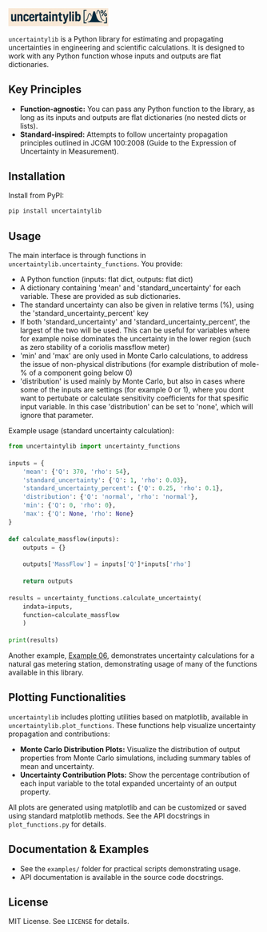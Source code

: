 <img src="images\uncertaintylib.png" alt="uncertaintylib logo" width="200"/>

`uncertaintylib` is a Python library for estimating and propagating uncertainties in engineering and scientific calculations. It is designed to work with any Python function whose inputs and outputs are flat dictionaries.

## Key Principles

- **Function-agnostic:** You can pass any Python function to the library, as long as its inputs and outputs are flat dictionaries (no nested dicts or lists).
- **Standard-inspired:** Attempts to follow uncertainty propagation principles outlined in JCGM 100:2008 (Guide to the Expression of Uncertainty in Measurement).

## Installation

Install from PyPI:

```bash
pip install uncertaintylib
```

## Usage

The main interface is through functions in `uncertaintylib.uncertainty_functions`. You provide:
- A Python function (inputs: flat dict, outputs: flat dict)
- A dictionary containing 'mean' and 'standard_uncertainty' for each variable. These are provided as sub dictionaries. 
- The standard uncertainty can also be given in relative terms (%), using the 'standard_uncertainty_percent' key
- If both 'standard_uncertainty' and 'standard_uncertainty_percent', the largest of the two will be used. This can be useful for variables where for example noise dominates the uncertainty in the lower region (such as zero stability of a coriolis massflow meter)
- 'min' and 'max' are only used in Monte Carlo calculations, to address the issue of non-physical distributions (for example distribution of mole-% of a component going below 0)
- 'distribution' is used mainly by Monte Carlo, but also in cases where some of the inputs are settings (for example 0 or 1), where you dont want to pertubate or calculate sensitivity coefficients for that spesific input variable. In this case 'distribution' can be set to 'none', which will ignore that parameter. 

Example usage (standard uncertainty calculation):

```python
from uncertaintylib import uncertainty_functions

inputs = {
    'mean': {'Q': 370, 'rho': 54},
    'standard_uncertainty': {'Q': 1, 'rho': 0.03},
    'standard_uncertainty_percent': {'Q': 0.25, 'rho': 0.1},
    'distribution': {'Q': 'normal', 'rho': 'normal'},
    'min': {'Q': 0, 'rho': 0},
    'max': {'Q': None, 'rho': None}
}

def calculate_massflow(inputs):
    outputs = {}
    
    outputs['MassFlow'] = inputs['Q']*inputs['rho']

    return outputs

results = uncertainty_functions.calculate_uncertainty(
    indata=inputs, 
    function=calculate_massflow
    )

print(results)
```

Another example, [Example 06](https://github.com/equinor/uncertaintylib/blob/main/examples/example_06/example_06.ipynb), demonstrates uncertainty calculations for a natural gas metering station, demonstrating usage of many of the functions available in this library. 

## Plotting Functionalities

`uncertaintylib` includes plotting utilities based on matplotlib, available in `uncertaintylib.plot_functions`. These functions help visualize uncertainty propagation and contributions:

- **Monte Carlo Distribution Plots:** Visualize the distribution of output properties from Monte Carlo simulations, including summary tables of mean and uncertainty.
- **Uncertainty Contribution Plots:** Show the percentage contribution of each input variable to the total expanded uncertainty of an output property.

All plots are generated using matplotlib and can be customized or saved using standard matplotlib methods. See the API docstrings in `plot_functions.py` for details.

## Documentation & Examples

- See the `examples/` folder for practical scripts demonstrating usage.
- API documentation is available in the source code docstrings.

## License

MIT License. See `LICENSE` for details.
